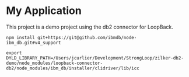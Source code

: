 # My Application

This project is a demo project using the db2 connector for LoopBack.

```npm install git+https://git@github.com/ibmdb/node-ibm_db.git#v4_support```

```export DYLD_LIBRARY_PATH=/Users/jcurlier/Development/StrongLoop/zilker-db2-demo/node_modules/loopback-connector-db2/node_modules/ibm_db/installer/clidriver/lib/icc```
